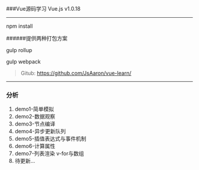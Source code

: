 
###Vue源码学习  Vue.js v1.0.18

****
npm install

######提供两种打包方案

gulp rollup

gulp webpack

>Gitub: <https://github.com/JsAaron/vue-learn/>

****
### 分析

<ol>
<li>demo1-简单模拟</li>
<li>demo2-数据观察</li>
<li>demo3-节点编译</li>
<li>demo4-异步更新队列</li>
<li>demo5-插值表达式与事件机制</li>
<li>demo6-计算属性</li>
<li>demo7-列表渲染 v-for与数组</li>
<li>待更新...</li>
</ol>